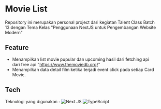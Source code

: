 # Movie List

Repository ini merupakan personal project dari kegiatan Talent Class Batch 13 dengan Tema Kelas "Penggunaan NextJS untuk Pengembangan Website Modern"

## Feature

- Menampilkan list movie pupular dan upcoming hasil dari fetching api dari free api "https://www.themoviedb.org/"
- Menampilkan data detail film ketika terjadi event click pada setiap Card Movie.

## Tech

Teknologi yang digunakan :
![Next JS](https://img.shields.io/badge/Next-black?style=for-the-badge&logo=next.js&logoColor=white)
![TypeScript](https://img.shields.io/badge/typescript-%23007ACC.svg?style=for-the-badge&logo=typescript&logoColor=white)
